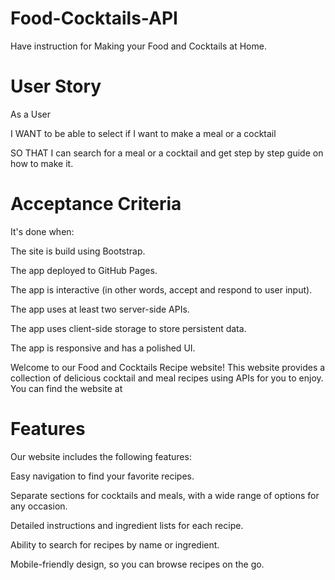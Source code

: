 # Food-Cocktails-API
Have instruction for Making your Food and Cocktails at Home.

# User Story

As a User

I WANT to be able to select if I want to make a meal or a cocktail

SO THAT I can search for a meal or a cocktail and get step by step guide on how to make it.

# Acceptance Criteria

It's done when:

The site is build using Bootstrap.

The app deployed to GitHub Pages.

The app is interactive (in other words, accept and respond to user input).

The app uses at least two server-side APIs.

The app uses client-side storage to store persistent data.

The app is responsive and has a polished UI.

Welcome to our Food and Cocktails Recipe website! This website provides a collection of delicious cocktail and meal recipes using APIs for you to enjoy. You can find the website at 

# Features

Our website includes the following features:

Easy navigation to find your favorite recipes.

Separate sections for cocktails and meals, with a wide range of options for any occasion.

Detailed instructions and ingredient lists for each recipe.

Ability to search for recipes by name or ingredient.

Mobile-friendly design, so you can browse recipes on the go.
